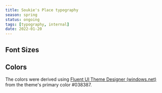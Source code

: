 ```yaml
---
title: Soukie's Place typography
season: spring
status: ongoing
tags: [typography, internal]
date: 2022-01-20
---
```


## Font Sizes

## Colors

The colors were derived using [Fluent UI Theme Designer (windows.net)](https://fluentuipr.z22.web.core.windows.net/heads/master/theming-designer/index.html) from the theme's primary color \#038387.

